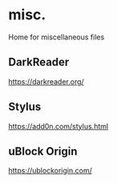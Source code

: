 # misc.

Home for miscellaneous files

## DarkReader

<https://darkreader.org/>

## Stylus

<https://add0n.com/stylus.html>

## uBlock Origin

<https://ublockorigin.com/>
